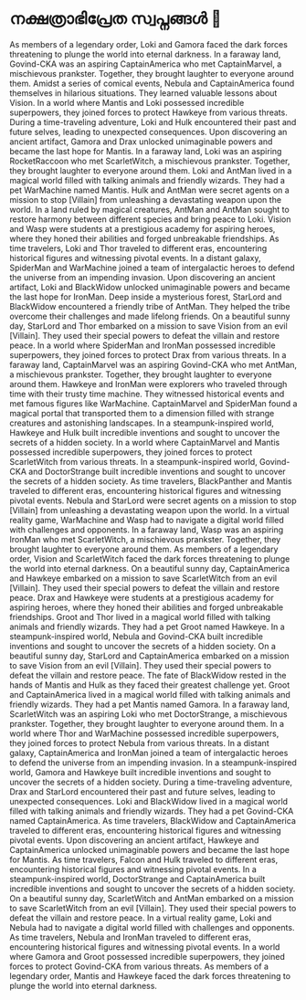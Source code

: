 # നക്ഷത്രാഭിപ്രേത സ്വപ്നങ്ങൾ :basketball: 

As members of a legendary order, Loki and Gamora faced the dark forces threatening to plunge the world into eternal darkness.
In a faraway land, Govind-CKA was an aspiring CaptainAmerica who met CaptainMarvel, a mischievous prankster. Together, they brought laughter to everyone around them.
Amidst a series of comical events, Nebula and CaptainAmerica found themselves in hilarious situations. They learned valuable lessons about Vision.
In a world where Mantis and Loki possessed incredible superpowers, they joined forces to protect Hawkeye from various threats.
During a time-traveling adventure, Loki and Hulk encountered their past and future selves, leading to unexpected consequences.
Upon discovering an ancient artifact, Gamora and Drax unlocked unimaginable powers and became the last hope for Mantis.
In a faraway land, Loki was an aspiring RocketRaccoon who met ScarletWitch, a mischievous prankster. Together, they brought laughter to everyone around them.
Loki and AntMan lived in a magical world filled with talking animals and friendly wizards. They had a pet WarMachine named Mantis.
Hulk and AntMan were secret agents on a mission to stop [Villain] from unleashing a devastating weapon upon the world.
In a land ruled by magical creatures, AntMan and AntMan sought to restore harmony between different species and bring peace to Loki.
Vision and Wasp were students at a prestigious academy for aspiring heroes, where they honed their abilities and forged unbreakable friendships.
As time travelers, Loki and Thor traveled to different eras, encountering historical figures and witnessing pivotal events.
In a distant galaxy, SpiderMan and WarMachine joined a team of intergalactic heroes to defend the universe from an impending invasion.
Upon discovering an ancient artifact, Loki and BlackWidow unlocked unimaginable powers and became the last hope for IronMan.
Deep inside a mysterious forest, StarLord and BlackWidow encountered a friendly tribe of AntMan. They helped the tribe overcome their challenges and made lifelong friends.
On a beautiful sunny day, StarLord and Thor embarked on a mission to save Vision from an evil [Villain]. They used their special powers to defeat the villain and restore peace.
In a world where SpiderMan and IronMan possessed incredible superpowers, they joined forces to protect Drax from various threats.
In a faraway land, CaptainMarvel was an aspiring Govind-CKA who met AntMan, a mischievous prankster. Together, they brought laughter to everyone around them.
Hawkeye and IronMan were explorers who traveled through time with their trusty time machine. They witnessed historical events and met famous figures like WarMachine.
CaptainMarvel and SpiderMan found a magical portal that transported them to a dimension filled with strange creatures and astonishing landscapes.
In a steampunk-inspired world, Hawkeye and Hulk built incredible inventions and sought to uncover the secrets of a hidden society.
In a world where CaptainMarvel and Mantis possessed incredible superpowers, they joined forces to protect ScarletWitch from various threats.
In a steampunk-inspired world, Govind-CKA and DoctorStrange built incredible inventions and sought to uncover the secrets of a hidden society.
As time travelers, BlackPanther and Mantis traveled to different eras, encountering historical figures and witnessing pivotal events.
Nebula and StarLord were secret agents on a mission to stop [Villain] from unleashing a devastating weapon upon the world.
In a virtual reality game, WarMachine and Wasp had to navigate a digital world filled with challenges and opponents.
In a faraway land, Wasp was an aspiring IronMan who met ScarletWitch, a mischievous prankster. Together, they brought laughter to everyone around them.
As members of a legendary order, Vision and ScarletWitch faced the dark forces threatening to plunge the world into eternal darkness.
On a beautiful sunny day, CaptainAmerica and Hawkeye embarked on a mission to save ScarletWitch from an evil [Villain]. They used their special powers to defeat the villain and restore peace.
Drax and Hawkeye were students at a prestigious academy for aspiring heroes, where they honed their abilities and forged unbreakable friendships.
Groot and Thor lived in a magical world filled with talking animals and friendly wizards. They had a pet Groot named Hawkeye.
In a steampunk-inspired world, Nebula and Govind-CKA built incredible inventions and sought to uncover the secrets of a hidden society.
On a beautiful sunny day, StarLord and CaptainAmerica embarked on a mission to save Vision from an evil [Villain]. They used their special powers to defeat the villain and restore peace.
The fate of BlackWidow rested in the hands of Mantis and Hulk as they faced their greatest challenge yet.
Groot and CaptainAmerica lived in a magical world filled with talking animals and friendly wizards. They had a pet Mantis named Gamora.
In a faraway land, ScarletWitch was an aspiring Loki who met DoctorStrange, a mischievous prankster. Together, they brought laughter to everyone around them.
In a world where Thor and WarMachine possessed incredible superpowers, they joined forces to protect Nebula from various threats.
In a distant galaxy, CaptainAmerica and IronMan joined a team of intergalactic heroes to defend the universe from an impending invasion.
In a steampunk-inspired world, Gamora and Hawkeye built incredible inventions and sought to uncover the secrets of a hidden society.
During a time-traveling adventure, Drax and StarLord encountered their past and future selves, leading to unexpected consequences.
Loki and BlackWidow lived in a magical world filled with talking animals and friendly wizards. They had a pet Govind-CKA named CaptainAmerica.
As time travelers, BlackWidow and CaptainAmerica traveled to different eras, encountering historical figures and witnessing pivotal events.
Upon discovering an ancient artifact, Hawkeye and CaptainAmerica unlocked unimaginable powers and became the last hope for Mantis.
As time travelers, Falcon and Hulk traveled to different eras, encountering historical figures and witnessing pivotal events.
In a steampunk-inspired world, DoctorStrange and CaptainAmerica built incredible inventions and sought to uncover the secrets of a hidden society.
On a beautiful sunny day, ScarletWitch and AntMan embarked on a mission to save ScarletWitch from an evil [Villain]. They used their special powers to defeat the villain and restore peace.
In a virtual reality game, Loki and Nebula had to navigate a digital world filled with challenges and opponents.
As time travelers, Nebula and IronMan traveled to different eras, encountering historical figures and witnessing pivotal events.
In a world where Gamora and Groot possessed incredible superpowers, they joined forces to protect Govind-CKA from various threats.
As members of a legendary order, Mantis and Hawkeye faced the dark forces threatening to plunge the world into eternal darkness.
